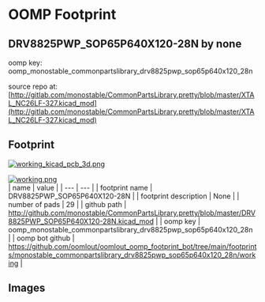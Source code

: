 # OOMP Footprint  
## DRV8825PWP_SOP65P640X120-28N  by none  
  
oomp key: oomp_monostable_commonpartslibrary_drv8825pwp_sop65p640x120_28n  
  
source repo at: [http://gitlab.com/monostable/CommonPartsLibrary.pretty/blob/master/XTAL_NC26LF-327.kicad_mod](http://gitlab.com/monostable/CommonPartsLibrary.pretty/blob/master/XTAL_NC26LF-327.kicad_mod)  
## Footprint  
  
[![working_kicad_pcb_3d.png](working_kicad_pcb_3d_600.png)](working_kicad_pcb_3d.png)  
  
[![working.png](working_600.png)](working.png)  
| name | value | 
| --- | --- | 
| footprint name | DRV8825PWP_SOP65P640X120-28N | 
| footprint description | None | 
| number of pads | 29 | 
| github path | http://github.com/monostable/CommonPartsLibrary.pretty/blob/master/DRV8825PWP_SOP65P640X120-28N.kicad_mod | 
| oomp key | oomp_monostable_commonpartslibrary_drv8825pwp_sop65p640x120_28n | 
| oomp bot github | https://github.com/oomlout/oomlout_oomp_footprint_bot/tree/main/footprints/monostable_commonpartslibrary_drv8825pwp_sop65p640x120_28n/working | 
## Images  

